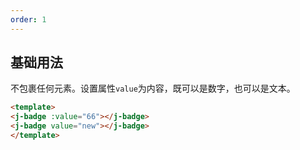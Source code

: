 ```yaml
---
order: 1
---
```

## 基础用法

不包裹任何元素。设置属性`value`为内容，既可以是数字，也可以是文本。

````html
<template>
<j-badge :value="66"></j-badge>
<j-badge value="new"></j-badge>
</template>
````



